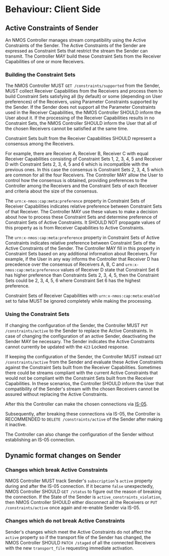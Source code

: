 # Behaviour: Client Side

## Active Constraints of Sender

An NMOS Controller manages stream compatibility using the Active Constraints of the Sender.
The Active Constraints of the Sender are expressed as Constraint Sets that restrict the stream the Sender can transmit.
The Controller MAY build these Constraint Sets from the Receiver Capabilities of one or more Receivers.

### Building the Constraint Sets

The NMOS Controller MUST `GET /constraints/supported` from the Sender, MUST collect Receiver Capabilities from the Receivers and process them to build Constraint Sets satisfying all (by default) or some (depending on User preferences) of the Receivers, using Parameter Constraints supported by the Sender.
If the Sender does not support all the Parameter Constraints used in the Receiver Capabilities, the NMOS Controller SHOULD inform the User about it.
If the processing of the Receiver Capabilities results in no Constraint Sets, the NMOS Controller SHOULD inform the User that all of the chosen Receivers cannot be satisfied at the same time.

Constraint Sets built from the Receiver Capabilities SHOULD represent a consensus among the Receivers.

For example, there are Receiver A, Receiver B, Receiver C with equal Receiver Capabilities consisting of Constraint Sets 1, 2, 3, 4, 5 and Receiver D with Constraint Sets 2, 3, 4, 5 and 6 which is incompatible with the previous ones.
In this case the consensus is Constraint Sets 2, 3, 4, 5 which are common for all the four Receivers.
The Controller MAY allow the User to control how the consensus is obtained, providing preferences to the Controller among the Receivers and the Constraint Sets of each Receiver and criteria about the size of the consensus.

The `urn:x-nmos:cap:meta:preference` property in Constraint Sets of Receiver Capabilities indicates relative preference between Constraint Sets of that Receiver.
The Controller MAY use these values to make a decision about how to process these Constraint Sets and determine preference of Constraint Sets of Active Constraints.
It SHOULD NOT propagate values of this property as is from Receiver Capabilities to Active Constraints.

The `urn:x-nmos:cap:meta:preference` property in Constraint Sets of Active Constraints indicates relative preference between Constraint Sets of the Active Constraints of the Sender.
The Controller MAY fill in this property in Constraint Sets based on any additional information about Receivers.
For example, if the User in any way informs the Controller that Receiver D has precedence over the consensus of Receivers A, B, C and `urn:x-nmos:cap:meta:preference` values of Receiver D state that Constraint Set 6 has higher preference than Constraints Sets 2, 3, 4, 5, then the Constraint Sets could be 2, 3, 4, 5, 6 where Constraint Set 6 has the highest preference.

Constraint Sets of Receiver Capabilities with `urn:x-nmos:cap:meta:enabled` set to false MUST be ignored completely while making the processing.

### Using the Constraint Sets

If changing the configuration of the Sender, the Controller MUST `PUT /constraints/active` to the Sender to replace the Active Constraints.
In case of changing the configuration of an active Sender, deactivating the Sender MAY be necessary.
The Sender indicates the Active Constraints cannot currently be updated with the `423` Locked response.

If keeping the configuration of the Sender, the Controller MUST instead `GET /constraints/active` from the Sender and evaluate these Active Constraints against the Constraint Sets built from the Receiver Capabilities.
Sometimes there could be streams compliant with the current Active Constraints that would not be compliant with the Constraint Sets built from the Receiver Capabilities.
In these scenarios, the Controller SHOULD inform the User that compatibility of the Sender's stream with the chosen Receivers cannot be assured without replacing the Active Constraints.

After this the Controller can make the chosen connections via [IS-05][].

Subsequently, after breaking these connections via IS-05, the Controller is RECOMMENDED to `DELETE /constraints/active` of the Sender after making it inactive.

The Controller can also change the configuration of the Sender without establishing an IS-05 connection.

## Dynamic format changes on Sender

### Changes which break Active Constraints

NMOS Controller MUST track Sender's `subscription`'s `active` property during and after the IS-05 connection. If it became `false` unexpectedly, NMOS Controller SHOULD `GET /status` to figure out the reason of breaking the connection. If the State of the Sender is `active_constraints_violation`, then NMOS Controller SHOULD either disconnect all the Receivers or `PUT /constraints/active` once again and re-enable Sender via IS-05.

### Changes which do not break Active Constraints

Sender's changes which meet the Active Constraints do not affect the `active` property so if the transport file of the Sender has changed, the NMOS Controller SHOULD `PATCH /staged` of all the connected Receivers with the new `transport_file` requesting immediate activation.

[IS-05]: https://specs.amwa.tv/is-05/
